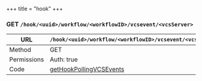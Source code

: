 +++
title = "hook"
+++


### GET `/hook/<uuid>/workflow/<workflowID>/vcsevent/<vcsServer>`

URL         | **`/hook/<uuid>/workflow/<workflowID>/vcsevent/<vcsServer>`**
----------- |----------
Method      | GET     
Permissions |  Auth: true
Code        | [getHookPollingVCSEvents](https://github.com/ovh/cds/search?q=%22func+%28api+*API%29+getHookPollingVCSEvents%22)
    









